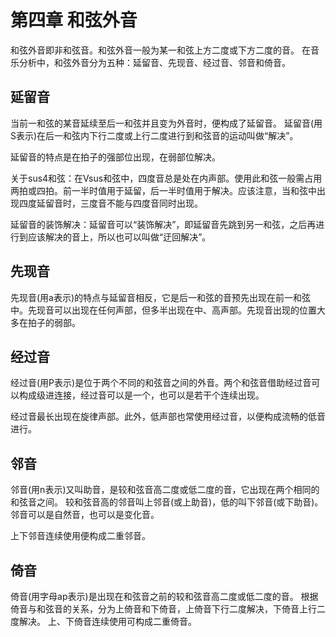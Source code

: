 # 第四章 和弦外音

和弦外音即非和弦音。和弦外音一般为某一和弦上方二度或下方二度的音。
在音乐分析中，和弦外音分为五种：延留音、先现音、经过音、邻音和倚音。

## 延留音

当前一和弦的某音延续至后一和弦并且变为外音时，便构成了延留音。
延留音(用S表示)在后一和弦内下行二度或上行二度进行到和弦音的运动叫做“解决”。

延留音的特点是在拍子的强部位出现，在弱部位解决。

关于sus4和弦：在Vsus和弦中，四度音总是处在内声部。使用此和弦一般需占用两拍或四拍。前一半时值用于延留，后一半时值用于解决。应该注意，当和弦中出现四度延留音时，三度音不能与四度音同时出现。

延留音的装饰解决：延留音可以“装饰解决”，即延留音先跳到另一和弦，之后再进行到应该解决的音上，所以也可以叫做“迂回解决”。

## 先现音

先现音(用a表示)的特点与延留音相反，它是后一和弦的音预先出现在前一和弦中。先现音可以出现在任何声部，但多半出现在中、高声部。先现音出现的位置大多在拍子的弱部。

## 经过音

经过音(用P表示)是位于两个不同的和弦音之间的外音。两个和弦音借助经过音可以构成级进连接，经过音可以是一个，也可以是若干个连续出现。

经过音最长出现在旋律声部。此外，低声部也常使用经过音，以便构成流畅的低音进行。

## 邻音

邻音(用n表示)又叫助音，是较和弦音高二度或低二度的音，它出现在两个相同的和弦音之间。
较和弦音高的邻音叫上邻音(或上助音)，低的叫下邻音(或下助音)。
邻音可以是自然音，也可以是变化音。

上下邻音连续使用便构成二重邻音。

## 倚音

倚音(用字母ap表示)是出现在和弦音之前的较和弦音高二度或低二度的音。
根据倚音与和弦音的关系，分为上倚音和下倚音，上倚音下行二度解决，下倚音上行二度解决。
上、下倚音连续使用可构成二重倚音。

